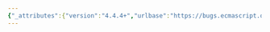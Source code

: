 ```yaml
---
{"_attributes":{"version":"4.4.4+","urlbase":"https://bugs.ecmascript.org/","maintainer":"dherman@mozilla.com"},"bug":{"bug_id":3426,"creation_ts":"2014-12-08 14:50:00 -0800","short_desc":"Missing tests regarding to ES5","delta_ts":"2014-12-08 14:50:27 -0800","product":"Test262","component":"ECMA-262 Tests","version":"unspecified","rep_platform":"All","op_sys":"All","bug_status":"CONFIRMED","priority":"Normal","bug_severity":"normal","everconfirmed":true,"reporter":{"uid":"daejunpark","name":"Daejun Park"},"assigned_to":{"uid":"brterlso","name":"Brian Terlson"},"long_desc":{"commentid":10964,"comment_count":0,"attachid":"74","who":{"uid":"daejunpark","name":"Daejun Park"},"bug_when":"2014-12-08 14:50:27 -0800","thetext":"Created attachment 74\nAdditional tests for missing semantic rules\n\nThe following semantic rules are not tested by test262:\n\n- 8.7.1 GetValue (V) - [[Get]], Step 6\n- 8.7.2 PutValue (V, W) - [[Put]], Step 2.a\n- 8.7.2 PutValue (V, W) - [[Put]], Step 2.b\n- 8.7.2 PutValue (V, W) - [[Put]], Step 6.a & 6.b\n- 8.7.2 PutValue (V, W) - [[Put]], Step 7.a\n- 8.12.4 [[CanPut]] (P) - Step 8.a\n- 10.2.1.1.3 SetMutableBinding (N,V,S) - Step 4\n- 10.2.1.1.5 DeleteBinding (N) - Step 4 & 5\n- 10.5 Declaration Binding Instantiation - Step 5.e.iii.1\n- 10.5 Declaration Binding Instantiation - Step 5.e.iv, 1st condition is true\n- 10.5 Declaration Binding Instantiation - Step 5.e.iv, 2nd condition is true\n\nI manually wrote test programs for each cases, attached below, and running these tests against major browsers (Chrome, Firefox, Safari) revealed a couple of known and unknown bugs.\n\nKnown bugs:\nhttps://code.google.com/p/v8/issues/detail?id=2243 (recently fixed)\n=> 10.2.1.1.3 SetMutableBinding (N,V,S) - Step 4\nhttps://bugzilla.mozilla.org/show_bug.cgi?id=779682 (not fixed yet)\n=> 8.7.2 PutValue (V, W) - [[Put]], Step 7.a\n\nUnknown bugs:\nhttps://bugs.webkit.org/show_bug.cgi?id=138859 (confirmed)\n=> 10.5 Declaration Binding Instantiation - Step 5.e.iv, 1st condition is true\n=> 10.5 Declaration Binding Instantiation - Step 5.e.iv, 2nd condition is true\nhttps://bugs.webkit.org/show_bug.cgi?id=138858\n=> 10.2.1.1.3 SetMutableBinding (N,V,S) - Step 4\n\n\nThe uncovered semantic rules were found by systematically measuring test coverage of test262 using a formal JS semantics that I recently developed. The semantics is suitable for test coverage measurement, since it is executable and closely resembles ES5 document. I think that the semantics is helpful to solve the test262's test coverage problem, reported several times:\nhttps://bugzilla.mozilla.org/show_bug.cgi?id=641214\nhttps://github.com/rwaldron/tc39-notes/blob/master/es6/2014-09/sept-23.md#somehow-we-started-talking-about-test262\n\nNote that, however, I measured only the statement coverage, not the branch coverage nor the condition coverage. Also, I measured only for the language core (i.e., Chapter 8-14), not for the standard built-in objects (i.e., Chapter 15). Thus, there may exist more missing cases. More comprehensive test coverage measurement is a future work.\n\nFor more details, please refer to the following page:\nhttps://github.com/kframework/javascript-semantics/tree/master/test262-coverage\n\nThanks,\nDaejun"},"attachment":{"_attributes":{"isobsolete":"0","ispatch":"0"},"attachid":"74","date":"2014-12-08 14:50:00 -0800","delta_ts":"2014-12-08 14:50:27 -0800","desc":"Additional tests for missing semantic rules","filename":"missing.tgz","type":"application/x-gzip","size":"3659","attacher":{"_attributes":{"name":"Daejun Park"},"_text":"daejunpark"},"data":{"_attributes":{"encoding":"base64"},"_text":"H4sIAO8ihlQAA+1cbXPbNhLuZ/8KVHNTST1aEakX5+LphzRxbnxztTO2L/2gyQdIgiS2FKnji2Vf\nR//9dhcgCFKUJTmx7LTcTmKHABYLLPg8iwXYuRtFrj999d0TSrvdPun1GP3sy5+206afqTDb6Xbt\nrmN3em3WtjsnJ93vWO8pjUoliWIegiljLn5L/AUPfy+vx8dz139AjxqH/vmNyFz5v22zY/a6ddKy\n2T9F/Il7iWCNT014OBjAg8+fLXYdiwXrt36L9u0D5qPf7W70v213O+j/jt23T/rtHms7TrvjfMfa\nTzHgovzF/f/qVYnXraLTj46gXr/FzidsKuJYhMyNWOKPxcT1xdhioYiT0M+etKjBhyBMFbEJ/M6h\n3kSEwh8JtnTjGTxYhO7cjd1bwYY8Eha2cifMjSN2S8ZAN9xnfDQSUQQaxiIahe4iDkILno+pYqlB\n8Uz4UKoMi3KW3fKQhaf0wz89uhz+JkZxSxZ/DIOFCOP7xkUyH4qwtQiDOIjvF8Jitbuaxf5gtUjE\nNfaGTRJ/FLuBzxq3TXjss5/Y7SlbQT3hJ3MR8qEnsF4cJth4FPgTd5rkHrNV8/QohIb2AJR/PmUw\neG3nEUxD4/sGFP/0U/a0CX0dMfa3s6ury6tGfV/bdzbN2jZOtF3ZnZv5Fns7ihPuvWF19ncWwgBX\nR8+9xCt5QDT+Owr/HfYx0UhgsV8lBcAzjQZOi+9HAtvwvwcPC/jfb3cr/D+EKPxf87q17nTCdIdI\nAOAVoDVKvJgFEzbingdriJ4OBu+4Tw2Z6wMu+9xjcxHPgjHWvFS4H04BiPyYfUTwmHAPoJ8gG3tA\n4dTLzSwMllhDQhJhekzPOLsBYDsLQ+AEcTcSC4SoVtp62GKtlklB0p69KMgYR8ohyk7knTLLgG3I\nuCizTdpwcXlz9oado+3QQtzx+cIT1gM9DMWIJ5Fg9WXoxgjLdT1NoLGGRVEcuqO4tj99Ea0isLfh\nWaqfgF72vSd9xeE9MZKiAuCyNvGYngIoky6rXQQxm8HUfw9Wr2DNxKMZawhJaJLsgO59eBvBN7BU\ntAbFeRnr5SaAPe8E5Ae+5v8cGwqYL8ZWL4sRNf539sD/4dfF/073pML/Z5Ld8X94WPxHBM/w/Ayq\nKJg8DLAbRiGyjwMRMT8ABPenT4LqLxTHL4LFGlg/dvfxlMib888a6r4oxH1ZovG/vzP+91v8eC8G\n2Ib/3V6/gP+dKv9zINkV/8Hp7Af4e2ikgs6jtyox817nZRqYomnmQ2MD1f8tYhbJhM1QUDqnNRhc\nU4aoEQkBttjtJlvOXMCbEffhjcZ6RvYmo4R3wDqacjyvnHBUX4BGt+4YOQqpgPGIGhJyyzwTYj8m\nmlJi8twoZgA9MXd9bBb43j379QupZ6+0VqTTWvmkFhqelSH16qQWJmfaz57RMnFZZbF8ymKBZ/ME\nktm8dxT/dW3Oc4mPE2u38zTi/0lpROP/yc74f/K18z/9Nfx34LcK/w8hu+L/icr/nMhY3JLgiTgG\n6PffRABcxgEbhYLHiKYsWPqIuvQeA3pKvA25H7kIrwG97uzyC/M9X4jGOmpkMw6FiLpoNkE0xOtJ\nDG1dfyYgVBVjNuYxN5Ea1SgTcRrgNZr6xB1LF4hJzUSqs9B4neEi6MHjiOocuvW8bL9A6tWEkWp3\nPhdjF+oCJY3diC8WAoCUT7BxwRa0sQEKPcHRQZh+wfn1A2OSFgHwJm3fArMvi0UBmF+XEySpygXc\nbBIH38ySyMJZjHfOhOXzVlXi6GUkjjT+vyb8t51W19zDNj4i/hMCvN4X9rVsPf917AL+207HrvD/\nEEL4X+J1SzudUPZ1CvsZHs5h5hC6OHsP4JbtAPKYLgP0s7tY+AQfZpie8QNmhrKkizpNVqmR9aT+\nOVWXhkTso6XQFEPlAkYTiF9KyIuBOVIrFFDJAZtpGNReTOngEAx4R9qb+kGIETm8OoCg62owsg3g\n3VYYI8mgAShyh/jBVqypw/RJKMT/RCNoEvzBVogFgLmFKSO9R0HrDvGCKpp5NiNblUSUspGwSPUh\n8C6Lu7dYx9at073jL9BnIUCGp3/SEPlPLRr//wE4D5sep2XDfx1ciL8kRHE/uz7tnBsX1ifrWtNB\nd3cy2IL/TrdXvP/TcU6q/M9BBKBkF68rOuhizHcMMc3YpW23ivsIN7sqS0/gqcnBh3g2FvOF3B7M\nuD8VBKgyDwLADzUgoJWdsqHqFUPPCbumABMDpq27AABtrkI7Ng/GmM0nxEZlpT2UH9XeUITM4Q8l\nfOJlwJb8PspvbdaUvZEcZbdYPU0gRXWV41nv2S2YqpMYiuqcFvP5XM4NUOEoCSPcuuhUh7hbhBiL\nY9YDIu1oFiTeWBKxrlPPKtUtGcAbhWMx8njI8R/15kY7A0neutkwGN8DMwn/1g0DosKWpkuo5oaY\nMeNRbuqjBHg5VRhyNxK4YYzu/ZjfMYHzbtF8jG8xeLfW52ZEviRec+N0vwSeALXoKmMvknUqM2S4\nSNnv0DUORM+9TPyRc9FW+BcntYZOmYLDakPhwapTcQDUwClF38olju2NiEHoitTMYvWpXAPamw/6\nMh0kUP5YrE+8oW7NUzQJsElSo1EVcaJuXQogWJDEpLbMpZZs5eJ2Li42JH9MvWAI0Vo0gmhtbR+H\nscQE4gKtc9qQwcZUJiNX2VZv0mgeeItXbpwyja1OpUnf4Kn915OU/23H5P8eey88ERsskPH+cW/f\nbeAW/u91u04x/2f3exX/H0JM/i/xesr77AfWS1n+SsyDW4lRKa5i4u2CTcJgjvxwJUaEST2sS1s5\nJHG9d+MmxeB2TbER6DTIBeEyCMfAcS3Rkhy2hkbwNETyqmOir47nNfDqJ6O4KY9NYCw82+yF0mwA\nOcT3sGjYTcoLQPgm32d6ciwS0NELe0e1CjETpR0NFtKnSvX3dcJgTA1hn7Bv9UTGSLELRLFds6EF\nTVni4OpmnknVljGIrOazGrgZHaypn6VKzwlYY5ee1gzDtiiVs6V6H8vrDALiOiJtk5n38rfpuawL\n1HZsBjGU6QV8d6keUSy1RN1iLJeKNka3DsI55h2g+7nAdCkZlNNpnAGqnGu+Tl4xa3AvhgBsOqPY\nRccFJpdGCzFyJy4YBQPBFOwD80ppYDAD2jVpVRpjNKI2ssI3xqfNm9i24l8sbNSIAu9sW+7caWIF\n/vuU1YjX1GtAT6C7qzQrLPl5lXE36j19NGHn9a6xdtH8XYzPmb5SBqZcnu9vE6HLCdad7zjBTn6C\ns9hClqR2kVXKZigqTDhV3jblzmGm3DGnfJ/hFAazUiY/ygnFN5Pes9xbV+4Ox97kDii5c2wcQrpy\nHDtbNQ4NKO8TaGFvcIqcYNkbnWUXUmpFgx5tTtGYldKIR9L5KaTnlHJ79WO2aJzDvKdPM8o9l86P\nr+TqyTBbH5TtvHw2vs2yJB2G7kCbrp8M2p9LlpKzdSk525fShjfzEaYVDVsp7WXLyilbVofBoqcf\n8f5L7Lkj9KcVvf/ryv3fDiFiuhPsQWDuui5sHLbsB7fs/zo9p1vY//Vtu1Pt/w4hcv+3g9etgtOP\n1A4P719Q7uyDeltNTROEXpnDg1+iIAlHsMMRdxBVh2Ng+XGQHu8Z172FSiQDkMD+IM3ZlWwVRsF8\nEfgUqsvEltobmlXN+4eFflBwKLgnFXduhJcg8B4Aaw0G74wIXR6xrV9nTMXO3UV8T/cJLpd+eqWg\n/GLiNLAg2qF3j018q6gTJG3PsqNV9sdgQJd0Pn9+Y37tOhj8qu4jYIG0dDA40/cR0qeM7qfnhvaG\nlW1G2KrMIsqLohoeZYgrd89v2ThZeC4wAWxgNkbU+c077MZDvEchlIOVC2DTJ9TVkuwhHYmWOyWX\ngx2KqetjFlge204CzwuWD7eniy5LQVlgtX80Y4flLIiyDSbYprOoqe43cntZQ9aqFedMlQGuROLc\nj2ubyj54ATdLVZkbXfCLolJd9sH1YfrKdMJA4K37z9V57YGyd+n7U9NlQIgb2+myknbyuLhgqCpL\ngaHMzrdhyO83jO86DmF2y3X+HASe4HmVaZm8wlPe7j0vzJdRdiWmZ3eL8nYUJGyw8wz8vlae6sQD\nr2Kh7s+MQGr5sdMRSaGhKtOJ6pL+wDvrpqqyX3g82zT2f11fri0zdpQFyrQOVahsXs841QGtrAF/\nZFRLpZsiW60trwtiNEOLvk6RC82yChSjZhbSSspbiG93ZmBaAa3Dkk3GaUU5NWBbWpDiTs4uVfjN\nXYHQ8V/vcfHfrcXsKH44Atx6/t8v3v/qd/rV938HkUfFf+D0D/K8t/QmQBUVSpUsp/M2G0DphzNm\nZ01MAoOGjQHnzbYLEY8JyIoHoelN6Vx0prLaZtSov55Z/56lEJwZ5+kWxlyLhHyxi611DK/qtGLk\nKqHryoW0uDyASEhReiFasPIvFesMVncscD3QQAPMzS/dqHD6buqn69dDYXQirz0MxSQIhXEPQmve\n+GUnHhVYrDaRd4un8nMWI6RPv3AxH+UvGKfXjos3jOl57qPOYjplYrJbO82XPPHJ/LNNw47D/4ve\nAtD83380/zv++Iv4H+h/nf+77Yr/DyGP5f9rebRdBQCPCgCwjDjbUJ//GInHsPsdJrG6KRlh6me3\nJM/qxQYNx2tBQ0O4dCLuB/5x+kmNPP/2jzOYb1ZRBKoegm6mZwmnL5siurMqvxJ4mGjtR33M9AWx\nhv3ygo0nmoNdx75rpEEXcVJ3a6gp+D3Nkmxxu7NlyFL3V3S78/Lc/kRz8NRuN/7vNHm/E90+POTO\nF3y6+Ci3d16e259oDr622587EKykkkoqqaSSSiqppJJKKqmkkkoqqaSSSiqppJJKKqmkkkoqqeSb\nlv8DXqaTNAB4AAA=\n"}}}}
---
```

